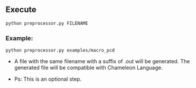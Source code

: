 ## Execute 
	python preprocessor.py FILENAME

### Example:
	python preprocessor.py examples/macro_pcd

- A file with the same filename with a suffix of .out will be generated. The generated file will be compatible with Chameleon Language.

- Ps: This is an optional step.
